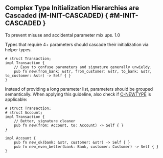 ﻿<!-- Copyright (c) Microsoft Corporation. Licensed under the MIT license. -->

## Complex Type Initialization Hierarchies are Cascaded (M-INIT-CASCADED) { #M-INIT-CASCADED }

<why>To prevent misuse and accidental parameter mix ups.</why>
<version>1.0</version>

Types that require 4+ parameters should cascade their initialization via helper types.

```rust, ignore
# struct Transaction;
impl Transaction {
    // Easy to confuse parameters and signature generally unwieldy.
    pub fn new(from_bank: &str, from_customer: &str, to_bank: &str, to_customer: &str) -> Self { }
}
```

Instead of providing a long parameter list, parameters should be grouped semantically. When applying this guideline,
also check if [C-NEWTYPE] is applicable:

```rust, ignore
# struct Transaction;
# struct Account;
impl Transaction {
    // Better, signature cleaner
    pub fn new(from: Account, to: Account) -> Self { }
}

impl Account {
    pub fn new_ok(bank: &str, customer: &str) -> Self { }
    pub fn new_even_better(bank: Bank, customer: Customer) -> Self { }
}
```

[C-NEWTYPE]: https://rust-lang.github.io/api-guidelines/type-safety.html#c-newtype
